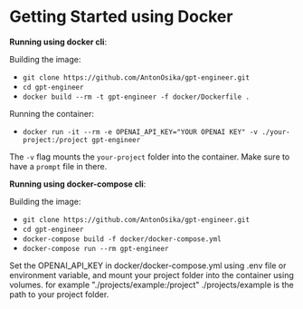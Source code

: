 # Getting Started using Docker

**Running using docker cli**:

Building the image:
- `git clone https://github.com/AntonOsika/gpt-engineer.git`
- `cd gpt-engineer`
- `docker build --rm -t gpt-engineer -f docker/Dockerfile .`

Running the container:
- `docker run -it --rm -e OPENAI_API_KEY="YOUR OPENAI KEY" -v ./your-project:/project gpt-engineer`

The `-v` flag mounts the `your-project` folder into the container. Make sure to have a `prompt` file in there.

**Running using docker-compose cli**:

Building the image:
- `git clone https://github.com/AntonOsika/gpt-engineer.git`
- `cd gpt-engineer`
- `docker-compose build -f docker/docker-compose.yml`
- `docker-compose run --rm gpt-engineer`


Set the OPENAI_API_KEY in docker/docker-compose.yml using .env file or environment variable, and mount your project folder into the container using volumes. for example "./projects/example:/project" ./projects/example is the path to your project folder.
